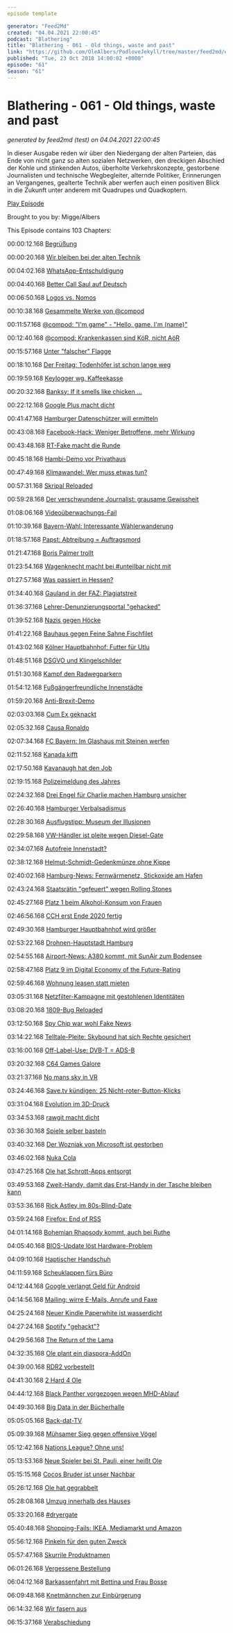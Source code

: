 ```yaml
---
episode template

generator: "Feed2Md"
created: "04.04.2021 22:00:45"
podcast: "Blathering"
title: "Blathering - 061 - Old things, waste and past"
link: "https://github.com/OleAlbers/PodloveJekyll/tree/master/feed2md/example/export/seasons/3/2018/10/Blathering - 061 - Old things, waste and past.md"
published: "Tue, 23 Oct 2018 14:00:02 +0000"
episode: "61"
Season: "61"
---
```


# Blathering - 061 - Old things, waste and past
_generated by feed2md (test) on 04.04.2021 22:00:45_

In dieser Ausgabe reden wir über den Niedergang der alten Parteien, das Ende von nicht ganz so alten sozialen Netzwerken, den dreckigen Abschied der Kohle und stinkenden Autos, überholte Verkehrskonzepte, gestorbene Journalisten und technische Wegbegleiter, alternde Politiker,  Erinnerungen an Vergangenes, gealterte Technik aber werfen auch einen positiven Blick in die Zukunft unter anderem mit Quadrupes und Quadkoptern.

[Play Episode](https://www.blathering.de/podlove/file/590/s/feed/c/mp3/blathering_061.mp3)

Brought to you by: Migge/Albers

This Episode contains 103 Chapters:


00:00:12.168 [Begrüßung]()

00:00:20.168 [Wir bleiben bei der alten Technik](https://www.bavarian-geek.de/voicemeeter-banana/)

00:04:02.168 [WhatsApp-Entschuldigung]()

00:04:40.168 [Better Call Saul auf Deutsch](https://de.wikipedia.org/wiki/Better_Call_Saul)

00:06:50.168 [Logos vs. Nomos](https://de.wikipedia.org/wiki/%C3%96kotrophologie)

00:10:38.168 [Gesammelte Werke von @compod](https://twitter.com/ComPod)

00:11:57.168 [@compod: "I'm game" - "Hello, game. I'm (name)"](https://en.wiktionary.org/wiki/dibs)

00:12:40.168 [@compod: Krankenkassen sind KöR, nicht AöR](https://de.wikipedia.org/wiki/K%C3%B6rperschaft_des_%C3%B6ffentlichen_Rechts_(Deutschland))

00:15:57.168 [Unter "falscher" Flagge](https://www.katholisch.de/aktuelles/aktuelle-artikel/rettungsschiff-lifeline-darf-nicht-ins-vatikan-schiffsregister)

00:18:10.168 [Der Freitag: Todenhöfer ist schon lange weg](https://de.wikipedia.org/wiki/Der_Freitag#2017_bis_2018:_J%C3%BCrgen_Todenh%C3%B6fer_als_Herausgeber)

00:19:59.168 [Keylogger wg. Kaffeekasse](https://www.t-online.de/digital/id_84622558/keylogger-bei-der-berliner-polizei-es-ging-angeblich-um-schwindel-mit-der-kaffeekasse.html)

00:20:32.168 [Banksy: If it smells like chicken …](https://twitter.com/oe1cxw/status/1052874113415430145)

00:22:12.168 [Google Plus macht dicht](https://www.theverge.com/platform/amp/2018/10/9/17957312/google-plus-vulnerability-privacy-breach-law)

00:41:47.168 [Hamburger Datenschützer will ermitteln](https://www.zdnet.de/88344209/datenschuetzer-weltweit-ermitteln-wegen-datenpanne-bei-google/)

00:43:08.168 [Facebook-Hack: Weniger Betroffene, mehr Wirkung](https://www.zdnet.de/88344353/facebook-nennt-weitere-details-zu-hackerangriff/)

00:43:48.168 [RT-Fake macht die Runde](https://twitter.com/tibor/status/1049282869330370560)

00:45:18.168 [Hambi-Demo vor Privathaus](http://www.spiegel.de/wirtschaft/unternehmen/hambacher-forst-demo-vor-privathaus-von-kohlekommissions-mitglied-a-1233821.html)

00:47:49.168 [Klimawandel: Wer muss etwas tun?](https://www.theguardian.com/sustainable-business/2017/jul/10/100-fossil-fuel-companies-investors-responsible-71-global-emissions-cdp-study-climate-change)

00:57:31.168 [Skripal Reloaded](https://www.sueddeutsche.de/politik/fall-skripal-der-attentaeter-der-aus-dem-aquarium-kam-1.4162987)

00:59:28.168 [Der verschwundene Journalist: grausame Gewissheit](https://www.youtube.com/watch?v=ViDPIyiszoo)

01:08:06.168 [Videoüberwachungs-Fail](https://www.heise.de/newsticker/meldung/CCC-Bundespolizei-hat-Bericht-zur-Gesichtserkennung-absichtlich-geschoent-4191216.html)

01:10:39.168 [Bayern-Wahl: Interessante Wählerwanderung](https://twitter.com/tmigge/status/1051517818200559618)

01:18:57.168 [Papst: Abtreibung = Auftragsmord](https://www.derwesten.de/politik/papst-franziskus-vergleicht-abtreibung-mit-auftragsmord-id215527089.html)

01:21:47.168 [Boris Palmer trollt](https://meedia.de/2018/10/15/wie-ein-rechtspopulistischer-luegentroll-gruenen-politiker-boris-palmer-irritiert-mit-falschmeldung-ueber-merkel-seehofer-ruecktritt/)

01:23:54.168 [Wagenknecht macht bei #unteilbar nicht mit](https://www.volksverpetzer.de/schwer-verpetzt/unteilbar-demo/)

01:27:57.168 [Was passiert in Hessen?](https://twitter.com/stluedke/status/1053200053853130753)

01:34:40.168 [Gauland in der FAZ: Plagiatstreit](https://bildblog.de/102620/verwechselt-tagesspiegel-hitler-mit-tagesspiegel/)

01:36:37.168 [Lehrer-Denunzierungsportal "gehacked"](https://plus.google.com/+FarlionLunkwitz/posts/aACf6VY1XJ5)

01:39:52.168 [Nazis gegen Höcke](https://www.thueringer-allgemeine.de/web/zgt/politik/detail/-/specific/Nazis-marschieren-bei-Hoecke-auf-AfD-kritisiert-Versammlungsbehoerde-1664569725)

01:41:22.168 [Bauhaus gegen Feine Sahne Fischfilet](http://www.spiegel.de/kultur/musik/feine-sahne-fischfilet-bauhaus-dessau-verleugnet-seine-geschichte-kommentar-a-1234274.html)

01:43:02.168 [Kölner Hauptbahnhof: Futter für Utlu](https://twitter.com/LaVieVagabonde/status/1051939472097599488)

01:48:51.168 [DSGVO und Klingelschilder](https://www.heise.de/newsticker/meldung/Kommentar-zur-DSGVO-Posse-Klingelschilder-sind-die-neuen-Gurken-4197173.html)

01:51:30.168 [Kampf den Radwegparkern](https://www.zeit.de/hamburg/2018-10/elbvertiefung-17-10-2018)

01:54:12.168 [Fußgängerfreundliche Innenstädte](https://www.lz.de/ueberregional/owl/22269405_Umweltbundesamt-will-Parkplaetze-in-Innenstaedten-um-ein-Drittel-reduzieren.html)

01:59:20.168 [Anti-Brexit-Demo](https://threadreaderapp.com/thread/1051411763680473090.html)

02:03:03.168 [Cum Ex geknackt](https://www.zeit.de/2018/43/cum-ex-steuerbetrug-aktiengeschaeft-europa-finanzpolitik)

02:05:32.168 [Causa Ronaldo](https://threadreaderapp.com/thread/1046478115734720513.html)

02:07:34.168 [FC Bayern: Im Glashaus mit Steinen werfen](https://www.t-online.de/sport/fussball/bundesliga/id_84642886/kommentar-zur-fc-bayern-pk-die-bayern-bosse-sind-zu-weit-gegangen.html)

02:11:52.168 [Kanada kifft](https://www.youtube.com/watch?v=GCwoOHlQLlA)

02:17:50.168 [Kavanaugh hat den Job](https://metro.co.uk/2018/10/11/body-language-expert-says-brett-kavanaughs-wife-looks-vulnerable-and-alone-at-swearing-in-8028375/)

02:19:15.168 [Polizeimeldung des Jahres](http://cdn.webfail.com/upl/img/3f840edca1b/post2.jpg)

02:24:32.168 [Drei Engel für Charlie machen Hamburg unsicher](https://www.dpa-video.com/video/36610847/dreharbeiten-drei-engel-fur-charlie-in-hamburg)

02:26:40.168 [Hamburger Verbalsadismus](http://www.hammerbrooklyn.hamburg/)

02:28:30.168 [Ausflugstipp: Museum der Illusionen](https://hamburg.museumderillusionen.de/)

02:29:58.168 [VW-Händler ist pleite wegen Diesel-Gate](https://www.abendblatt.de/hamburg/article215538187/Hamburger-Autohaus-Willy-Tiedtke-stellt-Insolvenzantrag.html)

02:34:07.168 [Autofreie Innenstadt?](https://www.mopo.de/hamburg/statt-schwachsinniger-diesel-verbotszonen-sperrt-hamburgs-innenstadt-fuer-autos--31421548)

02:38:12.168 [Helmut-Schmidt-Gedenkmünze ohne Kippe](https://twitter.com/tmigge/status/1051770132069081088)

02:40:02.168 [Hamburg-News: Fernwärmenetz, Stickoxide am Hafen](https://www.ndr.de/nachrichten/hamburg/NABU-Luft-an-Landungsbruecken-besonders-mies,luftverschmutzung164.html)

02:43:24.168 [Staatsrätin "gefeuert" wegen Rolling Stones](https://www.ndr.de/nachrichten/hamburg/Stones-Ticket-Affaere-Staatsraetin-muss-gehen,bezirksamt140.html)

02:45:27.168 [Platz 1 beim Alkohol-Konsum von Frauen](https://www.hamburg1.de/nachrichten/37776/Hamburger_auf_Platz_1_im_Alkoholkonsum.html)

02:46:56.168 [CCH erst Ende 2020 fertig](https://www.abendblatt.de/hamburg/article215610535/CCH-Eroeffnung-in-Hamburg-jetzt-erst-Ende-2020.html)

02:49:30.168 [Hamburger Hauptbahnhof wird größer](https://www.ndr.de/nachrichten/hamburg/Hamburger-Hauptbahnhof-soll-erweitert-werden,hauptbahnhof214.html)

02:53:22.168 [Drohnen-Hauptstadt Hamburg](https://www.abendblatt.de/hamburg/article215601095/Drohnen-sollen-in-Hamburg-Medikamente-transportieren.html)

02:54:55.168 [Airport-News: A380 kommt, mit SunAir zum Bodensee](https://www.hamburg-airport.de/de/11294.php)

02:58:47.168 [Platz 9 im Digital Economy of the Future-Rating](https://www.hamburg-news.hamburg/de/medien-it-kreativwirtschaft/hamburg-gilt-als-eine-der-chancenreichsten-digital-staedte-der-welt/)

02:59:46.168 [Wohnung leasen statt mieten](https://www.abendblatt.de/wirtschaft/article215536529/So-funktioniert-Wohnraum-Leasing-Das-sollten-Sie-wissen.html)

03:05:31.168 [Netzfilter-Kampagne mit gestohlenen Identitäten](https://www.heise.de/newsticker/meldung/Millionen-fremder-Namen-zur-Abschaffung-der-Netzneutralitaet-missbraucht-4196015.html)

03:08:20.168 [1809-Bug Reloaded](https://www.zdnet.de/88344241/windows-10-version-1809-oktober-patchday-legt-einige-hp-systeme-lahm/)

03:12:50.168 [Spy Chip war wohl Fake News](https://www.zdnet.de/88344025/dhs-und-gchq-dementieren-ebenfalls-angriffe-mit-spionagechips-auf-amazon-und-apple/)

03:14:22.168 [Telltale-Pleite: Skybound hat sich Rechte gesichert](http://www.robots-and-dragons.de/news/118450-the-walking-dead-skybound-erhalt-rechte-fur-tell-tale-games-the-walking-dead-the-final)

03:16:00.168 [Off-Label-Use: DVB-T = ADS-B](https://twitter.com/stammtischphilo/status/1050154446095863809)

03:20:32.168 [C64 Games Galore](https://www.golem.de/news/klassiker-internet-archive-bietet-tausende-spielbare-c64-games-1810-137068.html)

03:21:37.168 [No mans sky in VR](https://www.vrnerds.de/no-mans-sky-entwickler-denken-ueber-vr-support-nach/)

03:24:46.168 [Save.tv kündigen: 25 Nicht-roter-Button-Klicks](https://www.save.tv/)

03:31:04.168 [Evolution im 3D-Druck](https://twitter.com/stammtischphilo/status/1051488831810224128)

03:34:53.168 [rawgit macht dicht](https://twitter.com/stammtischphilo/status/1051119503344619520)

03:36:30.168 [Spiele selber basteln](https://pluspora.com/posts/711e75f0b21b013620c600505608f9fe)

03:40:32.168 [Der Wozniak von Microsoft ist gestorben](https://de.wikipedia.org/wiki/Paul_Allen)

03:46:02.168 [Nuka Cola](https://pluspora.com/posts/93d4d070b1050136206800505608f9fe)

03:47:25.168 [Ole hat Schrott-Apps entsorgt](https://pluspora.com/posts/e7d43060b0a00136206b00505608f9fe)

03:49:53.168 [Zweit-Handy, damit das Erst-Handy in der Tasche bleiben kann](https://www.zdnet.de/88344513/palm-zeigt-mini-smartphone-mit-33-zoll-display-und-android-8-1/)

03:53:36.168 [Rick Astley im 80s-Blind-Date](https://www.musikexpress.de/rick-astley-im-80s-blind-date-music-for-the-masses-das-ist-mal-ein-statement-1105009/)

03:59:24.168 [Firefox: End of RSS](https://www.zdnet.de/88344469/firefox-mozilla-streicht-rss-unterstuetzung/)

04:01:14.168 [Bohemian Rhapsody kommt, auch bei Ruthe](https://twitter.com/ralphruthe/status/1053970922871422976)

04:05:40.168 [BIOS-Update löst Hardware-Problem](https://www.dell.com/)

04:09:10.168 [Haptischer Handschuh](https://www.youtube.com/watch?v=ha2gtpXKboI)

04:11:59.168 [Scheuklappen fürs Büro](https://t3n.de/news/scheuklappen-buero-panasonic-1118525/)

04:12:44.168 [Google verlangt Geld für Android](https://www.zdnet.de/88344679/nach-eu-kartellurteil-google-bittet-europaeische-android-partner-zur-kasse/)

04:14:56.168 [Mailing: wirre E-Mails, Anrufe und Faxe](https://www.deutschepost.de/de/d/deutsche-post-direkt.html)

04:25:24.168 [Neuer Kindle Paperwhite ist wasserdicht](https://www.golem.de/news/neuer-kindle-paperwhite-im-hands-on-amazons-wasserdichter-e-book-reader-mit-planem-display-1810-137146.html)

04:27:24.168 [Spotify "gehackt"?](https://pastebin.com/search?q=Spotify)

04:29:56.168 [The Return of the Lama](https://www.heise.de/newsticker/meldung/Erstes-Update-seit-fuenf-Jahren-Winamp-5-8-ist-da-4196718.html)

04:32:35.168 [Ole plant ein diaspora-AddOn](https://pluspora.com/posts/f3b13940aed901364741005056268def)

04:39:00.168 [RDR2 vorbestellt](https://plus.google.com/+OleAlbers/posts/dTan5iUu18Z)

04:41:30.168 [2 Hard 4 Ole](https://de.wikipedia.org/wiki/22._Juli_(Film))

04:44:12.168 [Black Panther vorgezogen wegen MHD-Ablauf](https://de.wikipedia.org/wiki/James_Cromwell)

04:49:30.168 [Big Data in der Bücherhalle](https://de.wikipedia.org/wiki/Thor:_Tag_der_Entscheidung)

05:05:05.168 [Back-dat-TV](https://twitter.com/stammtischphilo/status/1051521007759048705)

05:09:39.168 [Mühsamer Sieg gegen offensive Vögel](http://hurz.me/u6)

05:12:42.168 [Nations League? Ohne uns!](https://twitter.com/stammtischphilo/status/1052304029336985601)

05:13:53.168 [Neue Spieler bei St. Pauli, einer heißt Ole](https://twitter.com/stammtischphilo/status/1053298013832204288)

05:15:15.168 [Cocos Bruder ist unser Nachbar](https://www.instagram.com/p/BpKbQy9Fzbf/)

05:26:12.168 [Ole hat gegrabbelt](https://twitter.com/stammtischphilo/status/1051774079169155072)

05:28:08.168 [Umzug innerhalb des Hauses](https://www.instagram.com/p/Bo0o8B2FgWL/)

05:33:20.168 [#dryergate](https://twitter.com/stammtischphilo/status/1053287551505698816)

05:40:48.168 [Shopping-Fails: IKEA, Mediamarkt und Amazon](https://www.ikea.com/de/de/catalog/products/40359761/)

05:56:12.168 [Pinkeln für den guten Zweck](https://pluspora.com/posts/569cef50b0910136206800505608f9fe)

05:57:47.168 [Skurrile Produktnamen](https://www.zeit.de/wirtschaft/unternehmen/2018-01/naketano-marke-ende-ursachen-unbekannt-modelabel)

06:01:26.168 [Vergessene Bestellung](https://twitter.com/stammtischphilo/status/1053665776513810432)

06:04:12.168 [Barkassenfahrt mit Bettina und Frau Bosse](https://www.instagram.com/p/Bo4vIx8FwDt/)

06:09:48.168 [Knetmännchen zur Einbürgerung](https://twitter.com/stammtischphilo/status/1050857488189407232)

06:14:32.168 [Wir fasern aus](https://itunes.apple.com/us/app/ultimate-stopwatch/id502096113?mt=8)

06:15:37.168 [Verabschiedung]()


